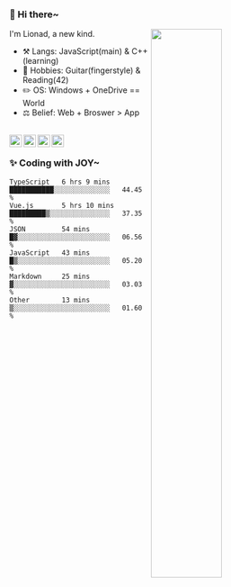### 👋 Hi there~

[<img align="right" width="50%" src="https://github-readme-stats.vercel.app/api?username=Lionad-Morotar&show_icons=true">](https://metrics.lecoq.io/Lionad-Morotar?template=classic)

I'm Lionad, a new kind.

- ⚒️ Langs: JavaScript(main) & C++(learning)
- 🎨 Hobbies: Guitar(fingerstyle) & Reading(42)
- ✏️ OS: Windows + OneDrive == World
- ⚖️ Belief: Web + Broswer > App

<br />

<a href="https://www.lionad.art">
  <img align="left" alt="lionad-art" width="22px" src="https://cdn.jsdelivr.net/npm/simple-icons@3.1.0/icons/wordpress.svg" />
</a>
<a href="#1806234223">
  <img align="left" alt="1806234223" width="22px" src="https://cdn.jsdelivr.net/npm/simple-icons@3.1.0/icons/tencentqq.svg" />
</a>
<a href="https://www.zhihu.com/people/Lionad">
  <img align="left" alt="132yse" width="22px" src="https://cdn.jsdelivr.net/npm/simple-icons@3.1.0/icons/zhihu.svg" />
</a>
<a href="https://github.com/Lionad-Morotar">
  <img align="left" alt="yisar" width="22px" src="https://cdn.jsdelivr.net/npm/simple-icons@3.1.0/icons/github.svg" />
</a>

<br />

### ✨ Coding with JOY~

<!--START_SECTION:waka-->

```text
TypeScript   6 hrs 9 mins    ███████████░░░░░░░░░░░░░░   44.45 %
Vue.js       5 hrs 10 mins   █████████▒░░░░░░░░░░░░░░░   37.35 %
JSON         54 mins         █▓░░░░░░░░░░░░░░░░░░░░░░░   06.56 %
JavaScript   43 mins         █▒░░░░░░░░░░░░░░░░░░░░░░░   05.20 %
Markdown     25 mins         ▓░░░░░░░░░░░░░░░░░░░░░░░░   03.03 %
Other        13 mins         ▒░░░░░░░░░░░░░░░░░░░░░░░░   01.60 %
```

<!--END_SECTION:waka-->
